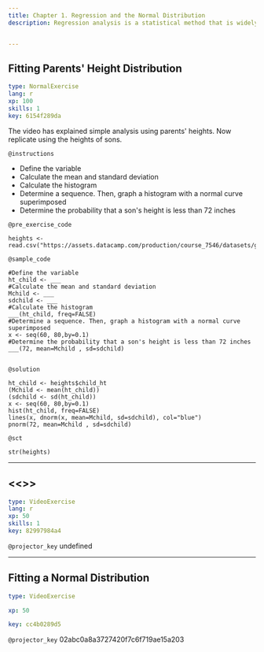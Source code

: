 ```yaml
---
title: Chapter 1. Regression and the Normal Distribution
description: Regression analysis is a statistical method that is widely used in many fields of study, with actuarial science being no exception. This chapter provides an introduction to the role of the normal distribution in regression, the use of logarithmic transformations in specifying regression relationships and the sampling basis that is critical for inferring regression results to broad populations of interest.


---
```

## Fitting Parents' Height Distribution

```yaml
type: NormalExercise
lang: r
xp: 100
skills: 1
key: 6154f289da
```

The video has explained simple analysis using parents' heights. Now replicate using the heights of sons.


`@instructions`

-  Define the variable
-  Calculate the mean and standard deviation
-  Calculate the histogram
-  Determine a sequence. Then, graph a histogram with a normal curve superimposed
-  Determine the probability that a son's height is less than 72 inches


`@pre_exercise_code`
```{r}
heights <- read.csv("https://assets.datacamp.com/production/course_7546/datasets/galton_height.csv",header=TRUE)
```
`@sample_code`
```{r}
#Define the variable
ht_child <- ___
#Calculate the mean and standard deviation
Mchild <- ___
sdchild <- ___
#Calculate the histogram
___(ht_child, freq=FALSE)
#Determine a sequence. Then, graph a histogram with a normal curve superimposed
x <- seq(60, 80,by=0.1)
#Determine the probability that a son's height is less than 72 inches
___(72, mean=Mchild , sd=sdchild)


```
`@solution`
```{r}
ht_child <- heights$child_ht
(Mchild <- mean(ht_child))
(sdchild <- sd(ht_child))
x <- seq(60, 80,by=0.1)
hist(ht_child, freq=FALSE)
lines(x, dnorm(x, mean=Mchild, sd=sdchild), col="blue")
pnorm(72, mean=Mchild , sd=sdchild)
```
`@sct`
```{r}
str(heights)
```



---
## <<<New Exercise>>>

```yaml
type: VideoExercise
lang: r
xp: 50
skills: 1
key: 82997984a4
```

`@projector_key`
undefined

---
## Fitting a Normal Distribution

```yaml
type: VideoExercise

xp: 50

key: cc4b0289d5
```

`@projector_key`
02abc0a8a3727420f7c6f719ae15a203